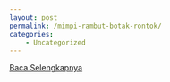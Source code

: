 ```yaml
---
layout: post
permalink: /mimpi-rambut-botak-rontok/
categories:
    - Uncategorized
---
```


[Baca Selengkapnya](/10)
